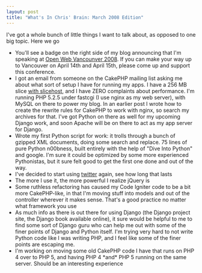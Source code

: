 ```yaml
--- 
layout: post
title: "What's In Chris' Brain: March 2008 Edition"
---
```

<p>I've got a whole bunch of little things I want to talk about, as opposed to one big topic.  Here we go</p>
<p>
<ul>
<li>You'll see a badge on the right side of my blog announcing that I'm speaking at <a href="http://openwebvancouver.ca">Open Web Vancounver 2008</a>.  If you can make your way up to Vancouver on April 14th and April 15th, please come up and support this conference.</li>
<li>I got an email from someone on the CakePHP mailing list asking me about what sort of setup I have for running my apps.  I have a 256 MB slice <a href="http://www.slicehost.com">with slicehost</a>, and I have ZERO complaints about performance.  I'm running PHP 5.2.5 under fastcgi (I use nginx as my web server), with MySQL on there to power my blog.  In an earlier post I wrote how to create the rewrite rules for CakePHP to work with nginx, so search my archives for that.  I've got Python on there as well for my upcoming Django work, and soon Apache will be on there to act as my app server for Django.
</li>
<li>Wrote my first Python script for work:  it trolls through a bunch of gzipped XML documents, doing some search and replace.  75 lines of pure Python n00bness, built entirely with the help of "Dive Into Python" and google.  I'm sure it could be optimized by some more experienced Pythonistas, but it sure felt good to get the first one done and out of the way.</li>
<li>I've decided to start using <a href="http://twitter.com">twitter</a> again, see how long that lasts</li>
<li>The more I use it, the more powerful I realize jQuery is</li>
<li>Some ruthless refactoring has caused my Code Igniter code to be a bit more CakePHP-like, in that I'm moving stuff into models and out of the controller wherever it makes sense.  That's a good practice no matter what framework you use</li>
<li>As much info as there is out there for using Django (the Django project site, the Django book available online), it sure would be helpful to me to find some sort of Django guru who can help me out with some of the finer points of Django and Python itself.  I'm trying very hard to not write Python code like I was writing PHP, and I feel like some of the finer points are escaping me.</li>
<li>I'm working on moving some old CakePHP code I have that runs on PHP 4 over to PHP 5, and having PHP 4 *and* PHP 5 running on the same server.  Should be an interesting experience</li>
</ul></p>

